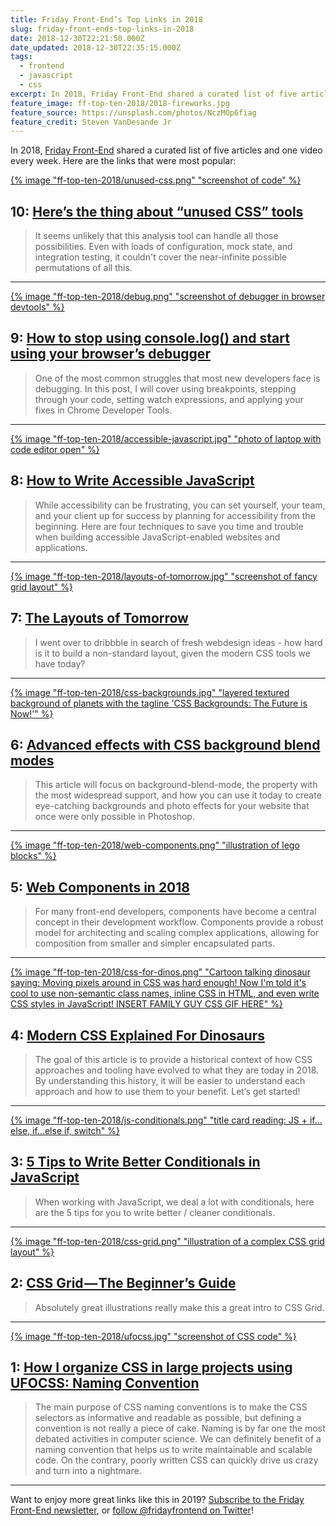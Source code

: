 ```yaml
---
title: Friday Front-End’s Top Links in 2018
slug: friday-front-ends-top-links-in-2018
date: 2018-12-30T22:21:50.000Z
date_updated: 2018-12-30T22:35:15.000Z
tags:
  - frontend
  - javascript
  - css
excerpt: In 2018, Friday Front-End shared a curated list of five articles and one video every week. Here are the links that were most popular.
feature_image: ff-top-ten-2018/2018-fireworks.jpg
feature_source: https://unsplash.com/photos/NczMOp6fiag
feature_credit: Steven VanDesande Jr
---
```


In 2018, [Friday Front-End](https://fridayfrontend.com/) shared a curated list of five articles and one video every week. Here are the links that were most popular:

[{% image "ff-top-ten-2018/unused-css.png" "screenshot of code" %}](https://css-tricks.com/heres-the-thing-about-unused-css-tools/)

## 10: [Here’s the thing about “unused CSS” tools](https://css-tricks.com/heres-the-thing-about-unused-css-tools/)

> It seems unlikely that this analysis tool can handle all those possibilities. Even with loads of configuration, mock state, and integration testing, it couldn't cover the near-infinite possible permutations of all this.

---

[{% image "ff-top-ten-2018/debug.png" "screenshot of debugger in browser devtools" %}](https://medium.com/datadriveninvestor/stopping-using-console-log-and-start-using-your-browsers-debugger-62bc893d93ff)

## 9: [How to stop using console.log() and start using your browser’s debugger](https://medium.com/datadriveninvestor/stopping-using-console-log-and-start-using-your-browsers-debugger-62bc893d93ff)

> One of the most common struggles that most new developers face is debugging. In this post, I will cover using breakpoints, stepping through your code, setting watch expressions, and applying your fixes in Chrome Developer Tools.

---

[{% image "ff-top-ten-2018/accessible-javascript.jpg" "photo of laptop with code editor open" %}](https://medium.com/dailyjs/4-javascript-techniques-for-building-accessible-web-interfaces-348f820c157f)

## 8: [How to Write Accessible JavaScript](https://medium.com/dailyjs/4-javascript-techniques-for-building-accessible-web-interfaces-348f820c157f)

> While accessibility can be frustrating, you can set yourself, your team, and your client up for success by planning for accessibility from the beginning. Here are four techniques to save you time and trouble when building accessible JavaScript-enabled websites and applications.

---

[{% image "ff-top-ten-2018/layouts-of-tomorrow.jpg" "screenshot of fancy grid layout" %}](https://mxb.at/blog/layouts-of-tomorrow/)

## 7: [The Layouts of Tomorrow](https://mxb.at/blog/layouts-of-tomorrow/)

> I went over to dribbble in search of fresh webdesign ideas - how hard is it to build a non-standard layout, given the modern CSS tools we have today?

---

[{% image "ff-top-ten-2018/css-backgrounds.jpg" "layered textured background of planets with the tagline 'CSS Backgrounds: The Future is Now!'" %}](https://blog.logrocket.com/advanced-effects-with-css-background-blend-modes-4b750198522a)

## 6: [Advanced effects with CSS background blend modes](https://blog.logrocket.com/advanced-effects-with-css-background-blend-modes-4b750198522a)

> This article will focus on background-blend-mode, the property with the most widespread support, and how you can use it today to create eye-catching backgrounds and photo effects for your website that once were only possible in Photoshop.

---

[{% image "ff-top-ten-2018/web-components.png" "illustration of lego blocks" %}](https://www.sitepen.com/blog/2018/07/06/web-components-in-2018/)

## 5: [Web Components in 2018](https://www.sitepen.com/blog/2018/07/06/web-components-in-2018/)

> For many front-end developers, components have become a central concept in their development workflow. Components provide a robust model for architecting and scaling complex applications, allowing for composition from smaller and simpler encapsulated parts.

---

[{% image "ff-top-ten-2018/css-for-dinos.png" "Cartoon talking dinosaur saying: Moving pixels around in CSS was hard enough! Now I'm told it's cool to use non-semantic class names, inline CSS in HTML, and even write CSS styles in JavaScript! INSERT FAMILY GUY CSS GIF HERE" %}](https://medium.com/actualize-network/modern-css-explained-for-dinosaurs-5226febe3525)

## 4: [Modern CSS Explained For Dinosaurs](https://medium.com/actualize-network/modern-css-explained-for-dinosaurs-5226febe3525)

> The goal of this article is to provide a historical context of how CSS approaches and tooling have evolved to what they are today in 2018. By understanding this history, it will be easier to understand each approach and how to use them to your benefit. Let’s get started!

---

[{% image "ff-top-ten-2018/js-conditionals.png" "title card reading: JS + if…else, if…else if, switch" %}](https://scotch.io/tutorials/5-tips-to-write-better-conditionals-in-javascript)

## 3: [5 Tips to Write Better Conditionals in JavaScript](https://scotch.io/tutorials/5-tips-to-write-better-conditionals-in-javascript)

> When working with JavaScript, we deal a lot with conditionals, here are the 5 tips for you to write better / cleaner conditionals.

---

[{% image "ff-top-ten-2018/css-grid.png" "illustration of a complex CSS grid layout" %}](https://medium.freecodecamp.org/css-grid-the-beginners-guide-45998e6f6b8)

## 2: [CSS Grid — The Beginner’s Guide](https://medium.freecodecamp.org/css-grid-the-beginners-guide-45998e6f6b8)

> Absolutely great illustrations really make this a great intro to CSS Grid.

---

[{% image "ff-top-ten-2018/ufocss.jpg" "screenshot of CSS code" %}](https://medium.com/openmindonline/how-i-organize-css-in-large-projects-using-ufocss-part-2-68786ff41749)

## 1: [How I organize CSS in large projects using UFOCSS: Naming Convention](https://medium.com/openmindonline/how-i-organize-css-in-large-projects-using-ufocss-part-2-68786ff41749)

> The main purpose of CSS naming conventions is to make the CSS selectors as informative and readable as possible, but defining a convention is not really a piece of cake. Naming is by far one the most debated activities in computer science. We can definitely benefit of a naming convention that helps us to write maintainable and scalable code. On the contrary, poorly written CSS can quickly drive us crazy and turn into a nightmare.

---

Want to enjoy more great links like this in 2019? [Subscribe to the Friday Front-End newsletter](https://fridayfrontend.com/), or [follow @fridayfrontend on Twitter](https://twitter.com/fridayfrontend)!
